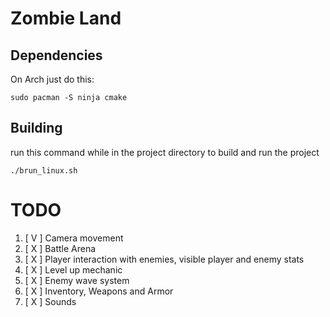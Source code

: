 # Zombie Land

## Dependencies
On Arch just do this:
``` 
sudo pacman -S ninja cmake
```

## Building
run this command while in the project directory to build and run the project
``` 
./brun_linux.sh
```

# TODO

1.  [ V ] Camera movement 
2.  [ X ] Battle Arena
3.  [ X ] Player interaction with enemies, visible player and enemy stats
4.  [ X ] Level up mechanic
5.  [ X ] Enemy wave system
6.  [ X ] Inventory, Weapons and Armor
7.  [ X ] Sounds
